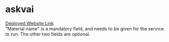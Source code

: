 # askvai 


[Deployed Website Link](https://askviridiumai.azurewebsites.net/) <br>
"Material name" is a mandatory field, and needs to be given for the service to run. The other two fields are optional.

